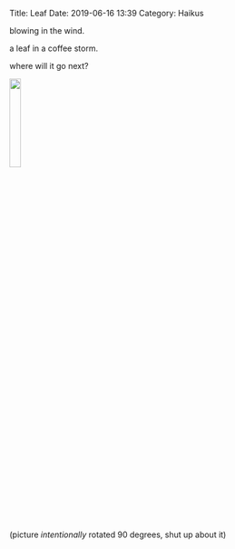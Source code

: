 Title: Leaf
Date: 2019-06-16 13:39
Category: Haikus

<link href="{static}/css/haiku1.css" rel="stylesheet"></link>

blowing in the wind.

a leaf in a coffee storm.

where will it go next?

<img src="{static}/images/leaf-coffee.jpg" width="20%">

(picture *intentionally* rotated 90 degrees, shut up about it)
